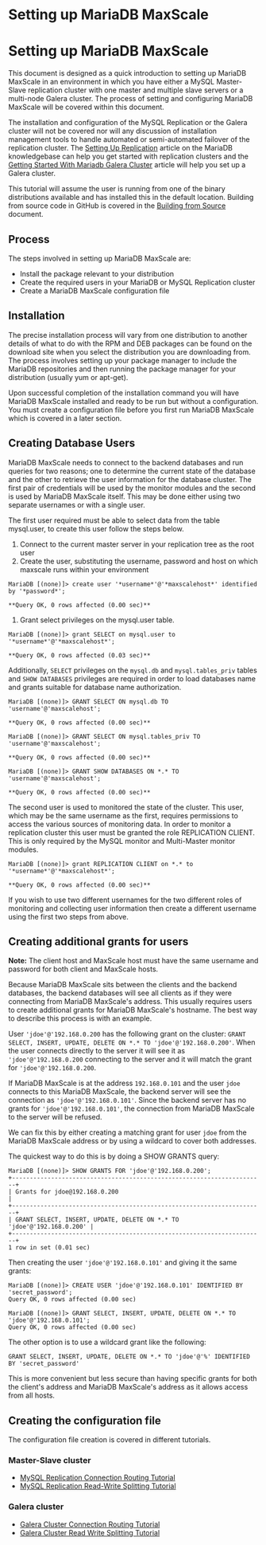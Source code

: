 
# Setting up MariaDB MaxScale

# Setting up MariaDB MaxScale


This document is designed as a quick introduction to setting up MariaDB MaxScale in an environment in which you have either a MySQL Master-Slave replication cluster with one master and multiple slave servers or a multi-node Galera cluster. The process of setting and configuring MariaDB MaxScale will be covered within this document.


The installation and configuration of the MySQL Replication or the Galera cluster will not be covered nor will any discussion of installation management tools to handle automated or semi-automated failover of the replication cluster. The [Setting Up Replication](../../../server/server-usage/replication-cluster-multi-master/standard-replication/setting-up-replication.md) article on the MariaDB knowledgebase can help you get started with replication clusters and the [Getting Started With Mariadb Galera Cluster](../../../server/server-usage/replication-cluster-multi-master/galera-cluster/getting-started-with-mariadb-galera-cluster.md) article will help you set up a Galera cluster.


This tutorial will assume the user is running from one of the binary distributions available and has installed this in the default location. Building from source code in GitHub is covered in the [Building from Source](../maxscale-20-getting-started/mariadb-maxscale-20-building-mariadb-maxscale-from-source-code.md) document.


## Process


The steps involved in setting up MariaDB MaxScale are:


* Install the package relevant to your distribution
* Create the required users in your MariaDB or MySQL Replication cluster
* Create a MariaDB MaxScale configuration file


## Installation


The precise installation process will vary from one distribution to another details of what to do with the RPM and DEB packages can be found on the download site when you select the distribution you are downloading from. The process involves setting up your package manager to include the MariaDB repositories and then running the package manager for your distribution (usually yum or apt-get).


Upon successful completion of the installation command you will have MariaDB MaxScale installed and ready to be run but without a configuration. You must create a configuration file before you first run MariaDB MaxScale which is covered in a later section.


## Creating Database Users


MariaDB MaxScale needs to connect to the backend databases and run queries for two reasons; one to determine the current state of the database and the other to retrieve the user information for the database cluster. The first pair of credentials will be used by the monitor modules and the second is used by MariaDB MaxScale itself. This may be done either using two separate usernames or with a single user.


The first user required must be able to select data from the table mysql.user, to create this user follow the steps below.


1. Connect to the current master server in your replication tree as the root user
1. Create the user, substituting the username, password and host on which maxscale runs within your environment



```
MariaDB [(none)]> create user '*username*'@'*maxscalehost*' identified by '*password*';

**Query OK, 0 rows affected (0.00 sec)**
```



1. Grant select privileges on the mysql.user table.



```
MariaDB [(none)]> grant SELECT on mysql.user to '*username*'@'*maxscalehost*';

**Query OK, 0 rows affected (0.03 sec)**
```



Additionally, `SELECT` privileges on the `mysql.db` and `mysql.tables_priv` tables and `SHOW DATABASES` privileges are required in order to load databases name and grants suitable for database name authorization.



```
MariaDB [(none)]> GRANT SELECT ON mysql.db TO 'username'@'maxscalehost';

**Query OK, 0 rows affected (0.00 sec)**

MariaDB [(none)]> GRANT SELECT ON mysql.tables_priv TO 'username'@'maxscalehost';

**Query OK, 0 rows affected (0.00 sec)**

MariaDB [(none)]> GRANT SHOW DATABASES ON *.* TO 'username'@'maxscalehost';

**Query OK, 0 rows affected (0.00 sec)**
```



The second user is used to monitored the state of the cluster. This user, which may be the same username as the first, requires permissions to access the various sources of monitoring data. In order to monitor a replication cluster this user must be granted the role REPLICATION CLIENT. This is only required by the MySQL monitor and Multi-Master monitor modules.



```
MariaDB [(none)]> grant REPLICATION CLIENT on *.* to '*username*'@'*maxscalehost*';

**Query OK, 0 rows affected (0.00 sec)**
```



If you wish to use two different usernames for the two different roles of monitoring and collecting user information then create a different username using the first two steps from above.


## Creating additional grants for users


**Note:** The client host and MaxScale host must have the same username and
 password for both client and MaxScale hosts.


Because MariaDB MaxScale sits between the clients and the backend databases, the backend databases will see all clients as if they were connecting from MariaDB MaxScale's address. This usually requires users to create additional grants for MariaDB MaxScale's hostname. The best way to describe this process is with an example.


User `'jdoe'@'192.168.0.200` has the following grant on the cluster: `GRANT SELECT, INSERT, UPDATE, DELETE ON *.* TO 'jdoe'@'192.168.0.200'`. When the user connects directly to the server it will see it as `'jdoe'@'192.168.0.200` connecting to the server and it will match the grant for `'jdoe'@'192.168.0.200`.


If MariaDB MaxScale is at the address `192.168.0.101` and the user `jdoe` connects to this MariaDB MaxScale, the backend server will see the connection as `'jdoe'@'192.168.0.101'`. Since the backend server has no grants for `'jdoe'@'192.168.0.101'`, the connection from MariaDB MaxScale to the server will be refused.


We can fix this by either creating a matching grant for user `jdoe` from the MariaDB MaxScale address or by using a wildcard to cover both addresses.


The quickest way to do this is by doing a SHOW GRANTS query:



```
MariaDB [(none)]> SHOW GRANTS FOR 'jdoe'@'192.168.0.200';
+-----------------------------------------------------------------------+
| Grants for jdoe@192.168.0.200                                         |
+-----------------------------------------------------------------------+
| GRANT SELECT, INSERT, UPDATE, DELETE ON *.* TO 'jdoe'@'192.168.0.200' |
+-----------------------------------------------------------------------+
1 row in set (0.01 sec)
```



Then creating the user `'jdoe'@'192.168.0.101'` and giving it the same grants:



```
MariaDB [(none)]> CREATE USER 'jdoe'@'192.168.0.101' IDENTIFIED BY 'secret_password';
Query OK, 0 rows affected (0.00 sec)

MariaDB [(none)]> GRANT SELECT, INSERT, UPDATE, DELETE ON *.* TO 'jdoe'@'192.168.0.101';
Query OK, 0 rows affected (0.00 sec)
```



The other option is to use a wildcard grant like the following:



```
GRANT SELECT, INSERT, UPDATE, DELETE ON *.* TO 'jdoe'@'%' IDENTIFIED BY 'secret_password'
```



This is more convenient but less secure than having specific grants for both the
client's address and MariaDB MaxScale's address as it allows access from all
hosts.


## Creating the configuration file


The configuration file creation is covered in different tutorials.


### Master-Slave cluster


* [MySQL Replication Connection Routing Tutorial](../../mariadb-maxscale-21-06/README.md)
* [MySQL Replication Read-Write Splitting Tutorial](../../mariadb-maxscale-21-06/README.md)


### Galera cluster


* [Galera Cluster Connection Routing Tutorial](../../mariadb-maxscale-21-06/README.md)
* [Galera Cluster Read Write Splitting Tutorial](../../mariadb-maxscale-21-06/README.md)
